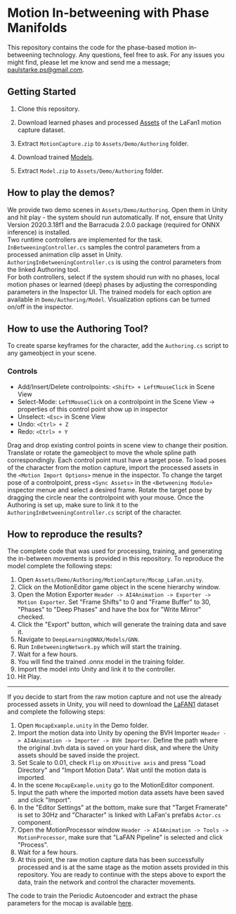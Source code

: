 # Motion In-betweening with Phase Manifolds

This repository contains the code for the phase-based motion in-betweening technology.
Any questions, feel free to ask. For any issues you might find, please let me know and send me a message; paulstarke.ps@gmail.com.

## Getting Started

1. Clone this repository.

2. Download learned phases and processed [Assets](https://starke-consult.de/PhaseBetweener/MotionCapture.zip) of the LaFan1 motion capture dataset.

3. Extract  `MotionCapture.zip`  to `Assets/Demo/Authoring` folder.

4. Download trained [Models](https://starke-consult.de/PhaseBetweener/Model.zip).

5. Extract  `Model.zip`  to `Assets/Demo/Authoring` folder.

## How to play the demos?
We provide two demo scenes in `Assets/Demo/Authoring`. Open them in Unity and hit play - the system should run automatically.
If not, ensure that Unity Version 2020.3.18f1 and the Barracuda 2.0.0 package (required for ONNX inference) is installed. <br>
Two runtime controllers are implemented for the task. <br>
`InBetweeningController.cs` samples the control parameters from a processed animation clip asset in Unity. <br>
`AuthoringInBetweeningController.cs` is using the control parameters from the linked Authoring tool. <br>
For both controllers, select if the system should run with no phases, local motion phases or learned (deep) phases by adjusting the corresponding
parameters in the Inspector UI. The trained models for each option are available in `Demo/Authoring/Model`.
Visualization options can be turned on/off in the inspector.

## How to use the Authoring Tool?
To create sparse keyframes for the character, add the `Authoring.cs` script to any gameobject in your scene. <br>

### Controls
- Add/Insert/Delete controlpoints: `<Shift> + LeftMouseClick` in Scene View <br>
- Select-Mode: `LeftMouseClick` on a controlpoint in the Scene View -> properties of this control point show up in inspector <br>
- Unselect: `<Esc>` in Scene View <br>
- Undo: `<Ctrl> + Z` <br>
- Redo: `<Ctrl> + Y` <br>

Drag and drop existing control points in scene view to change their position. Translate or rotate the gameobject to move the whole spline path correspondingly.
Each control point must have a target pose. To load poses of the character from the motion capture, import the processed assets in the `<Motion Import Options>` menue in the inspector.
To change the target pose of a controlpoint, press `<Sync Assets>` in the `<Betweening Module>` inspector menue and select a desired frame. Rotate the target pose by dragging the circle near the controlpoint with your mouse.
Once the Authoring is set up, make sure to link it to the `AuthoringInBetweeningController.cs` script of the character. 

## How to reproduce the results?
The complete code that was used for processing, training, and generating the in-between movements is provided in this repository.
To reproduce the model complete the following steps:

1. Open `Assets/Demo/Authoring/MotionCapture/Mocap_LaFan.unity`. <br>
2. Click on the MotionEditor game object in the scene hierarchy window. <br>
3. Open the Motion Exporter `Header -> AI4Animation -> Exporter -> Motion Exporter`. Set "Frame Shifts" to 0 and "Frame Buffer" to 30, "Phases" to "Deep Phases" and have the box for "Write Mirror" checked. <br>
4. Click the "Export" button, which will generate the training data and save it. <br>
5. Navigate to `DeepLearningONNX/Models/GNN`. <br>
6. Run `InBetweeningNetwork.py` which will start the training. <br>
7. Wait for a few hours. <br> 
8. You will find the trained .onnx model in the training folder. <br>
9. Import the model into Unity and link it to the controller. <br>
10. Hit Play.

----
If you decide to start from the raw motion capture and not use the already processed assets in Unity, you will need to download the [LaFAN1](https://github.com/ubisoft/ubisoft-laforge-animation-dataset) dataset and complete the  following steps:

1. Open `MocapExample.unity` in the Demo folder.
2. Import the motion data into Unity by opening the BVH Importer `Header -> AI4Animation -> Importer -> BVH Importer`. Define the path where the original .bvh data is saved on your hard disk, and where the Unity assets should be saved inside the project.
3. Set Scale to 0.01, check `Flip` on `XPositive axis` and press "Load Directory" and "Import Motion Data". Wait until the motion data is imported.
4. In the scene `MocapExample.unity` go to the MotionEditor component.
5. Input the path where the imported motion data assets have been saved and click "Import".
6. In the "Editor Settings" at the bottom, make sure that "Target Framerate" is set to 30Hz and "Character" is linked with LaFan's prefabs `Actor.cs` component.
7. Open the MotionProcessor window `Header -> AI4Animation -> Tools -> MotionProcessor`, make sure that "LaFAN Pipeline" is selected and click "Process".
8. Wait for a few hours.
9. At this point, the raw motion capture data has been successfully processed and is at the same stage as the motion assets provided in this repository. You are ready to continue with the steps above to export the data, train the network and control the character movements.

The code to train the Periodic Autoencoder and extract the phase parameters for the mocap is available [here](https://github.com/sebastianstarke/AI4Animation/tree/master/AI4Animation/SIGGRAPH_2022/PyTorch).



